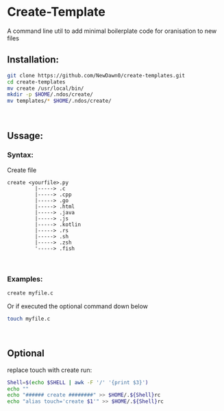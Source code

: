 # Create-Template
A command line util to add minimal boilerplate code for oranisation to new files

## Installation:
```bash
git clone https://github.com/NewDawn0/create-templates.git
cd create-templates
mv create /usr/local/bin/
mkdir -p $HOME/.ndos/create/
mv templates/* $HOME/.ndos/create/
```
</br>

## Ussage:
### Syntax:

Create file
```
create <yourfile>.py
         |-----> .c
         |-----> .cpp
         |-----> .go
         |-----> .html
         |-----> .java
         |-----> .js
         |-----> .kotlin
         |-----> .rs
         |-----> .sh
         |-----> .zsh
         '-----> .fish
```
</br>


### Examples:
```bash
create myfile.c
```
Or if executed the optional command down below
```bash
touch myfile.c
```
</br>

## Optional
replace touch with create run:
```bash
Shell=$(echo $SHELL | awk -F '/' '{print $3}')
echo ""
echo "###### create ########" >> $HOME/.${Shell}rc
echo "alias touch='create $1'" >> $HOME/.${Shell}rc
```
